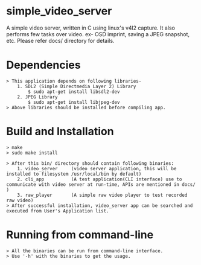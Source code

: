 # simple_video_server
A simple video server, written in C using linux's v4l2 capture. It also performs few tasks over video. ex- OSD imprint, saving a JPEG snapshot, etc. Please refer docs/ directory for details.

# Dependencies
	> This application depends on following libraries-
		1. SDL2 (Simple Directmedia Layer 2) Library
			$ sudo apt-get install libsdl2-dev
		2. JPEG Library
			$ sudo apt-get install libjpeg-dev
	> Above libraries should be installed before compiling app.

# Build and Installation
	> make
	> sudo make install

	> After this bin/ directory should contain following binaries:
		1. video_server		(video server application, this will be installed to filesystem /usr/local/bin by default)
		2. cli_app			(A test application(CLI interface) use to communicate with video server at run-time, APIs are mentioned in docs/ )
		3. raw_player		(A simple raw video player to test recorded raw video)
	> After successful installation, video_server app can be searched and executed from User's Application list.

# Running from command-line
	> All the binaries can be run from command-line interface.
	> Use '-h' with the binaries to get the usage.

